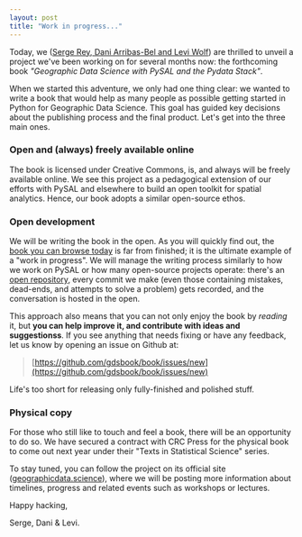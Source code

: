 ```yaml
---
layout: post
title: "Work in progress..."
---
```


Today, we ([Serge Rey, Dani Arribas-Bel and Levi Wolf](https:/geographicdata.science/authors)) are thrilled to unveil a
project we've been working on for several months now: the forthcoming book
*"Geographic Data Science with PySAL and the Pydata Stack"*.

When we started this adventure, we only had one thing clear: we wanted to
write a book that would help as many people as possible getting started in
Python for Geographic Data Science. This goal has guided key
decisions about the publishing process and the final product. Let's get into
the three main ones.

### Open and (always) freely available online

The book is licensed under Creative Commons, is, and always will be freely
available online.
We see this project as a pedagogical extension of our
efforts with PySAL and elsewhere to build an open toolkit for spatial
analytics. Hence, our book adopts a similar open-source ethos.

### Open development

We will be writing the book in the open. As you will quickly find out, the [book you can browse today](https:/geographicdata.science/book)
 is far from finished; it is the ultimate
example of a "work in progress". We will manage the writing process similarly to how we
work on PySAL or how many open-source projects operate: there's an [open
repository](https://github.com/gdsbook/book), every commit we make (even those
containing mistakes, dead-ends, and attempts to solve a problem) gets
recorded, and the conversation is hosted in the open.

This approach also means that you can not only enjoy the book by *reading* it,
but **you can help improve it, and contribute with ideas and suggestionss**.
If you see anything that needs fixing or have any feedback, let us know by opening an
issue on Github at:

> [https://github.com/gdsbook/book/issues/new](https://github.com/gdsbook/book/issues/new)

Life's too short for releasing only fully-finished and polished stuff.

### Physical copy

For those who still like to touch and feel a book, there will be an
opportunity to do so.
We have secured a contract with CRC Press for the physical book to come out next year under their "Texts in Statistical Science" series.

To stay tuned, you can follow the project on its official site
([geographicdata.science](https://geographicdata.science)), where we will be
posting more information about timelines, progress and related events such as
workshops or lectures.

Happy hacking,

Serge, Dani & Levi.
